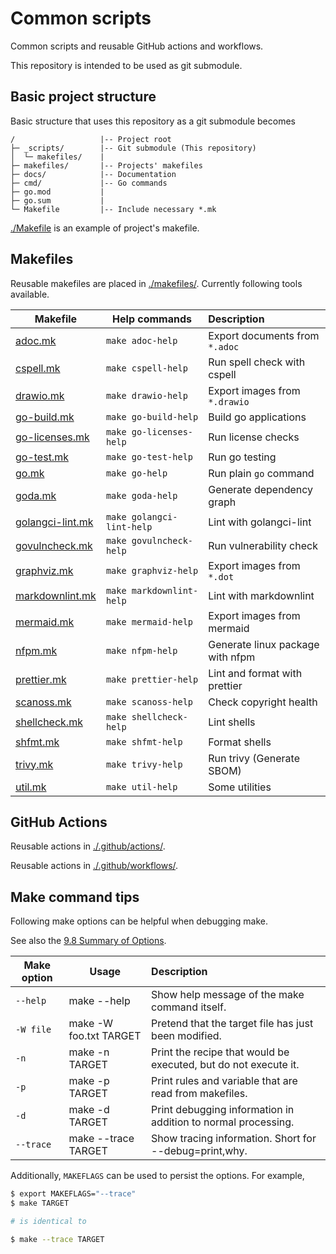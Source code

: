 # Common scripts

Common scripts and reusable GitHub actions and workflows.

This repository is intended to be used as git submodule.

## Basic project structure

Basic structure that uses this repository as a git submodule becomes

```text
/                   |-- Project root
├─ _scripts/        |-- Git submodule (This repository)
│  └─ makefiles/    |
├─ makefiles/       |-- Projects' makefiles
├─ docs/            |-- Documentation
├─ cmd/             |-- Go commands
├─ go.mod           |
├─ go.sum           |
└─ Makefile         |-- Include necessary *.mk
```

[./Makefile](./Makefile) is an example of project's makefile.

## Makefiles

Reusable makefiles are placed in [./makefiles/](./makefiles/).
Currently following tools available.

| Makefile                                         | Help commands             | Description                      |
| ------------------------------------------------ | ------------------------- | :------------------------------- |
| [adoc.mk](./makefiles/adoc.mk)                   | `make adoc-help`          | Export documents from `*.adoc`   |
| [cspell.mk](./makefiles/cspell.mk)               | `make cspell-help`        | Run spell check with cspell      |
| [drawio.mk](./makefiles/drawio.mk)               | `make drawio-help`        | Export images from `*.drawio`    |
| [go-build.mk](./makefiles/go-build.mk)           | `make go-build-help`      | Build go applications            |
| [go-licenses.mk](./makefiles/go-licenses.mk)     | `make go-licenses-help`   | Run license checks               |
| [go-test.mk](./makefiles/go-test.mk)             | `make go-test-help`       | Run go testing                   |
| [go.mk](./makefiles/go.mk)                       | `make go-help`            | Run plain `go` command           |
| [goda.mk](./makefiles/goda.mk)                   | `make goda-help`          | Generate dependency graph        |
| [golangci-lint.mk](./makefiles/golangci-lint.mk) | `make golangci-lint-help` | Lint with golangci-lint          |
| [govulncheck.mk](./makefiles/govulncheck.mk)     | `make govulncheck-help`   | Run vulnerability check          |
| [graphviz.mk](./makefiles/graphviz.mk)           | `make graphviz-help`      | Export images from `*.dot`       |
| [markdownlint.mk](./makefiles/markdownlint.mk)   | `make markdownlint-help`  | Lint with markdownlint           |
| [mermaid.mk](./makefiles/mermaid.mk)             | `make mermaid-help`       | Export images from mermaid       |
| [nfpm.mk](./makefiles/nfpm.mk)                   | `make nfpm-help`          | Generate linux package with nfpm |
| [prettier.mk](./makefiles/prettier.mk)           | `make prettier-help`      | Lint and format with prettier    |
| [scanoss.mk](./makefiles/scanoss.mk)             | `make scanoss-help`       | Check copyright health           |
| [shellcheck.mk](./makefiles/shellcheck.mk)       | `make shellcheck-help`    | Lint shells                      |
| [shfmt.mk](./makefiles/shfmt.mk)                 | `make shfmt-help`         | Format shells                    |
| [trivy.mk](./makefiles/trivy.mk)                 | `make trivy-help`         | Run trivy (Generate SBOM)        |
| [util.mk](./makefiles/util.mk)                   | `make util-help`          | Some utilities                   |

## GitHub Actions

Reusable actions in [./.github/actions/](./.github/actions/).

Reusable actions in [./.github/workflows/](./.github/workflows/).

## Make command tips

Following make options can be helpful when debugging make.

See also the [9.8 Summary of Options](https://www.gnu.org/software/make/manual/html_node/Options-Summary.html).

| Make option | Usage                  | Description                                                     |
| ----------- | ---------------------- | :-------------------------------------------------------------- |
| `--help`    | make --help            | Show help message of the make command itself.                   |
| `-W file`   | make -W foo.txt TARGET | Pretend that the target file has just been modified.            |
| `-n`        | make -n TARGET         | Print the recipe that would be executed, but do not execute it. |
| `-p`        | make -p TARGET         | Print rules and variable that are read from makefiles.          |
| `-d`        | make -d TARGET         | Print debugging information in addition to normal processing.   |
| `--trace`   | make --trace TARGET    | Show tracing information. Short for --debug=print,why.          |

Additionally, `MAKEFLAGS` can be used to persist the options.
For example,

```bash
$ export MAKEFLAGS="--trace"
$ make TARGET

# is identical to

$ make --trace TARGET
```
